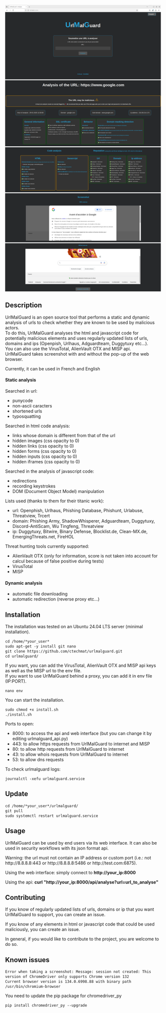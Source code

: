 ![UrlMalGuard](readme_images/umg1.png)
![UrlMalGuard](readme_images/umg2.png)
![UrlMalGuard](readme_images/umg3.png)
![UrlMalGuard](readme_images/umg4.png)
![UrlMalGuard](readme_images/umg5.png)

## Description

UrlMalGuard is an open source tool that performs a static and dynamic analysis of urls to check whether they are known to be used by malicious actors.  
To do this, UrlMalGuard analyses the html and javascript code for potentially malicious elements and uses regularly updated lists of urls, domains and ips (Openpish, Urlhaus, Adguardteam, Duggytuxy etc...).  
You can also use the VirusTotal, AlienVault OTX and MISP api.  
UrlMalGuard takes screenshot with and without the pop-up of the web browser.  

Currently, it can be used in French and English

#### Static analysis
Searched in url:
 - punycode
 - non-ascii caracters
 - shortened urls
 - typosquatting

Searched in html code analysis:
 - links whose domain is different from that of the url
 - hidden images (css opacity to 0)
 - hidden links (css opacity to 0)
 - hidden forms (css opacity to 0)
 - hidden inputs (css opacity to 0)
 - hidden iframes (css opacity to 0)

Searched in the analysis of javascript code:
 - redirections
 - recording keystrokes
 - DOM (Document Object Model) manipulation

Lists used (thanks to them for their titanic work):
 - url: Openphish, Urlhaus, Phishing Database, Phishunt, Urlabuse, Threatview, Trcert
 - domain: Phishing Army, ShadowWhisperer, Adguardteam, Duggytuxy, Discord-AntiScam, Wu Tingfeng, Threatview
 - ip: Duggytuxy, Bitwire, Binary Defense, Blocklist.de, Clean-MX.de, EmergingThreats.net, FireHOL

Threat hunting tools currently supported:
 - AlienVault OTX (only for information, score is not taken into account for calcul because of false positive during tests)
 - VirusTotal
 - MISP

#### Dynamic analysis

 - automatic file downloading
 - automatic redirection (reverse proxy etc...)

## Installation

The installation was tested on an Ubuntu 24.04 LTS server (minimal installation).

```
cd /home/*your_user*
sudo apt-get -y install git nano
git clone https://github.com/ctechmat/urlmalguard.git
cd urlmalguard/
```

If you want, you can add the VirusTotal, AlienVault OTX and MISP api keys as well as the MISP url to the env file.  
If you want to use UrlMalGuard behind a proxy, you can add it in env file (IP:PORT).

```
nano env
```

You can start the installation.

```
sudo chmod +x install.sh
./install.sh
```

Ports to open:
 - 8000: to access the api and web interface (but you can change it by editing urlmalguard_api.py)
 - 443: to allow https requests from UrlMalGuard to internet and MISP
 - 80: to allow http requests from UrlMalGuard to internet
 - 43: to allow whois requests from UrlMalGuard to internet
 - 53: to allow dns requests

To check urlmalguard logs:

```
journalctl -xefu urlmalguard.service
```

## Update

```
cd /home/*your_user*/urlmalguard/
git pull
sudo systemctl restart urlmalguard.service
```

## Usage
UrlMalGuard can be used by end users via its web interface. It can also be used in security workflows with its json format api.

Warning: the url must not contain an IP address or custom port (i.e.: not http<nolink>://8.8.8.8:443 or http<nolink>://8.8.8.8:5486 or http<nolink>://test.com:6875).

Using the web interface: simply connect to **http://your_ip:8000**

Using the api: **curl "http://your_ip:8000/api/analyse?url=url_to_analyse"**

## Contributing
If you know of regularly updated lists of urls, domains or ip that you want UrlMalGuard to support, you can create an issue.

If you know of any elements in html or javascript code that could be used maliciously, you can create an issue.

In general, if you would like to contribute to the project, you are welcome to do so.

## Known issues

```
Error when taking a screenshot: Message: session not created: This version of ChromeDriver only supports Chrome version 132
Current browser version is 134.0.6998.88 with binary path /usr/bin/chromium-browser
```
You need to update the pip package for chromedriver_py
```
pip install chromedriver_py --upgrade
```

